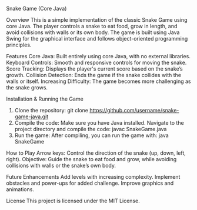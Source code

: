 Snake Game (Core Java)

Overview
This is a simple implementation of the classic Snake Game using core Java. The player controls a snake to eat food, grow in length, and avoid collisions with walls or its own body. The game is built using Java Swing for the graphical interface and follows object-oriented programming principles.

Features
Core Java: Built entirely using core Java, with no external libraries.
Keyboard Controls: Smooth and responsive controls for moving the snake.
Score Tracking: Displays the player's current score based on the snake’s growth.
Collision Detection: Ends the game if the snake collides with the walls or itself.
Increasing Difficulty: The game becomes more challenging as the snake grows.

Installation & Running the Game
1. Clone the repository:
git clone https://github.com/username/snake-game-java.git
2. Compile the code: Make sure you have Java installed. Navigate to the project directory and compile the code:
javac SnakeGame.java
3. Run the game: After compiling, you can run the game with:
java SnakeGame

How to Play
Arrow keys: Control the direction of the snake (up, down, left, right).
Objective: Guide the snake to eat food and grow, while avoiding collisions with walls or the snake’s own body.

Future Enhancements
Add levels with increasing complexity.
Implement obstacles and power-ups for added challenge.
Improve graphics and animations.

License
This project is licensed under the MIT License.
